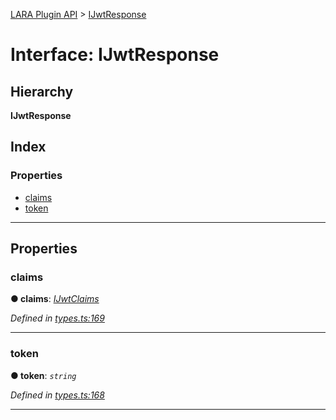 [LARA Plugin API](../README.md) > [IJwtResponse](../interfaces/ijwtresponse.md)

# Interface: IJwtResponse

## Hierarchy

**IJwtResponse**

## Index

### Properties

* [claims](ijwtresponse.md#claims)
* [token](ijwtresponse.md#token)

---

## Properties

<a id="claims"></a>

###  claims

**● claims**: *[IJwtClaims](ijwtclaims.md)*

*Defined in [types.ts:169](../../../lara-typescript/src/plugin-api/types.ts#L169)*

___
<a id="token"></a>

###  token

**● token**: *`string`*

*Defined in [types.ts:168](../../../lara-typescript/src/plugin-api/types.ts#L168)*

___

